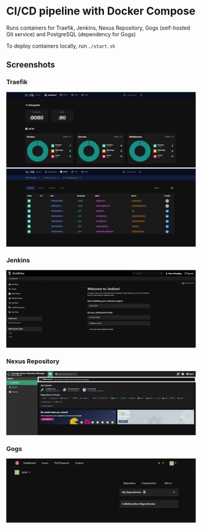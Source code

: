 # CI/CD pipeline with Docker Compose

Runs containers for Traefik, Jenkins, Nexus Repository, Gogs (self-hosted Git service) and PostgreSQL (dependency for Gogs) 

To deploy containers locally, run `./start.sh`

## Screenshots
### Traefik
![traefik-1](screenshots/traefik-1.png)
![traefik-2](screenshots/traefik-2.png)
### Jenkins
![jenkins-1](screenshots/jenkins-1.png)
### Nexus Repository
![nexus-1](screenshots/nexus-1.png)
### Gogs
![gogs-1](screenshots/gogs-1.png)
